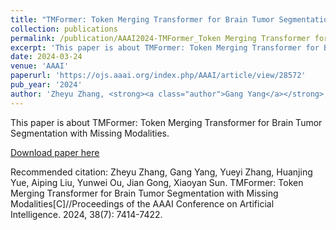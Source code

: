```yaml
---
title: "TMFormer: Token Merging Transformer for Brain Tumor Segmentation with Missing Modalities"
collection: publications 
permalink: /publication/AAAI2024-TMFormer_Token Merging Transformer for Brain Tumor Segmentation with Missing Modalities 
excerpt: 'This paper is about TMFormer: Token Merging Transformer for Brain Tumor Segmentation with Missing Modalities.'
date: 2024-03-24
venue: 'AAAI'
paperurl: 'https://ojs.aaai.org/index.php/AAAI/article/view/28572' 
pub_year: '2024'
author: 'Zheyu Zhang, <strong><a class="author">Gang Yang</a></strong>, Yueyi Zhang, Huanjing Yue, Aiping Liu, Yunwei Ou, Jian Gong, Xiaoyan Sun'
---
```

This paper is about TMFormer: Token Merging Transformer for Brain Tumor Segmentation with Missing Modalities.

[Download paper here](https://ojs.aaai.org/index.php/AAAI/article/view/28572)

Recommended citation: Zheyu Zhang, Gang Yang, Yueyi Zhang, Huanjing Yue, Aiping Liu, Yunwei Ou, Jian Gong, Xiaoyan Sun. TMFormer: Token Merging Transformer for Brain Tumor Segmentation with Missing Modalities[C]//Proceedings of the AAAI Conference on Artificial Intelligence. 2024, 38(7): 7414-7422.
